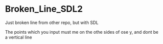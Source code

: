 # Broken_Line_SDL2
Just broken line from other repo, but with SDL

The points which you input must me on the othe sides of ose y, and dont be a vertical line
